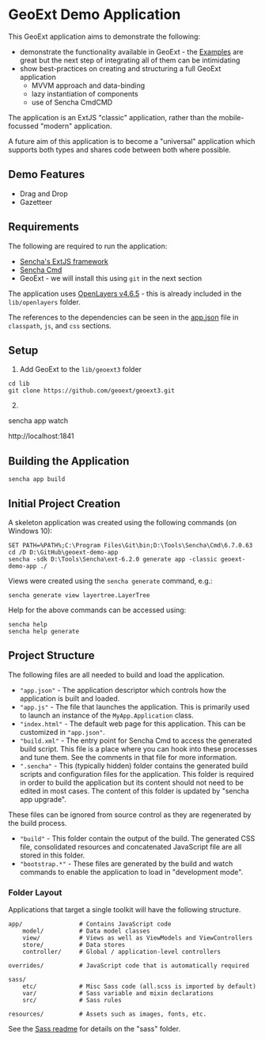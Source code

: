 # GeoExt Demo Application

This GeoExt application aims to demonstrate the following:

* demonstrate the functionality available in GeoExt - the [Examples](https://geoext.github.io/geoext3/) are great
  but the next step of integrating all of them can be intimidating
* show best-practices on creating and structuring a full GeoExt application
  * MVVM approach and data-binding
  * lazy instantiation of components
  * use of Sencha CmdCMD

The application is an ExtJS "classic" application, rather than the mobile-focussed 
"modern" application. 

A future aim of this application is to become a "universal" application which supports
both types and shares code between both where possible. 

## Demo Features

* Drag and Drop
* Gazetteer

## Requirements

The following are required to run the application:

* [Sencha's ExtJS framework](https://www.sencha.com/products/extjs/evaluate/)
* [Sencha Cmd](https://www.sencha.com/products/extjs/cmd-download/)
* GeoExt - we will install this using `git` in the next section

The application uses [OpenLayers v4.6.5](https://github.com/openlayers/openlayers/releases/download/v4.6.5/v4.6.5-dist.zip) - this
is already included in the `lib/openlayers` folder. 

The references to the dependencies can be seen in the [app.json](app.json) file in `classpath`, `js`, and `css` sections. 

## Setup

1. Add GeoExt to the `lib/geoext3` folder

  ```
  cd lib
  git clone https://github.com/geoext/geoext3.git
  ```

2. 

sencha app watch

http://localhost:1841

## Building the Application

```
sencha app build
```

## Initial Project Creation

A skeleton application was created using the following commands (on Windows 10):

```
SET PATH=%PATH%;C:\Program Files\Git\bin;D:\Tools\Sencha\Cmd\6.7.0.63
cd /D D:\GitHub\geoext-demo-app
sencha -sdk D:\Tools\Sencha\ext-6.2.0 generate app -classic geoext-demo-app ./
```

Views were created using the `sencha generate` command, e.g.:

```
sencha generate view layertree.LayerTree
```

Help for the above commands can be accessed using:

```
sencha help 
sencha help generate
```

## Project Structure

The following files are all needed to build and load the application.

 - `"app.json"` - The application descriptor which controls how the application is
   built and loaded.
 - `"app.js"` - The file that launches the application. This is primarily used to
   launch an instance of the `MyApp.Application` class.
 - `"index.html"` - The default web page for this application. This can be customized
   in `"app.json"`.
 - `"build.xml"` - The entry point for Sencha Cmd to access the generated build
   script. This file is a place where you can hook into these processes and tune
   them. See the comments in that file for more information.
 - `".sencha"` - This (typically hidden) folder contains the generated build scripts
   and configuration files for the application. This folder is required in order to
   build the application but its content should not need to be edited in most cases.
   The content of this folder is updated by "sencha app upgrade".

These files can be ignored from source control as they are regenerated by the build
process.

 - `"build"` - This folder contain the output of the build. The generated CSS file,
   consolidated resources and concatenated JavaScript file are all stored in this
   folder.
 - `"bootstrap.*"` - These files are generated by the build and watch commands to
   enable the application to load in "development mode".

### Folder Layout

Applications that target a single toolkit will have the following structure.

    app/                # Contains JavaScript code
        model/          # Data model classes
        view/           # Views as well as ViewModels and ViewControllers
        store/          # Data stores
        controller/     # Global / application-level controllers

    overrides/          # JavaScript code that is automatically required

    sass/
        etc/            # Misc Sass code (all.scss is imported by default)
        var/            # Sass variable and mixin declarations
        src/            # Sass rules

    resources/          # Assets such as images, fonts, etc.

See the [Sass readme](sass/Readme.md) for details on the "sass" folder.
